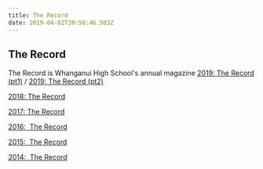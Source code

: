 ```yaml
---
title: The Record
date: 2019-04-02T20:58:46.503Z
---
```


## The Record

The Record is Whanganui High School's annual magazine
[2019: The Record (pt1)](https://res.cloudinary.com/whanganuihigh/image/upload/v1575516534/The%20Record/WHS_Record_2019_WEB1.pdf) / [2019: The Record (pt2)](https://res.cloudinary.com/whanganuihigh/image/upload/v1575516530/The%20Record/WHS_Record_2019_WEB2.pdf)

[2018: The Record](http://c1940652.r52.cf0.rackcdn.com/5c85b4b8ff2a7c25ea000337/WHS-School-Record-2018.website-copy.pdf)

[2017: The Record](http://c1940652.r52.cf0.rackcdn.com/5a090a47b8d39a7731000ba4/WHS-school-record-_2017.pdf)

[2016:  The Record](http://c1940652.r52.cf0.rackcdn.com/5848c3f6b8d39a3eff00072e/WHS-school-Record1_2016.pdf)

[2015:  The Record](http://c1940652.r52.cf0.rackcdn.com/57d9ff77b8d39a2071001ea3/The-Record-2015-for-web.pdf) 

[2014:  The Record](http://c1940652.r52.cf0.rackcdn.com/5473c0b7b8d39a664d000283/2014-The-Record-web-lowres.pdf)
